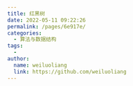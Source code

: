 ```yaml
---
title: 红黑树
date: 2022-05-11 09:22:26
permalink: /pages/6e917e/
categories:
  - 算法与数据结构
tags:
  - 
author: 
  name: weiluoliang
  link: https://github.com/weiluoliang
---
```




